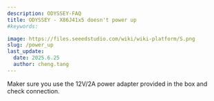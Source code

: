 ```yaml
---
description: ODYSSEY-FAQ
title: ODYSSEY - X86J41x5 doesn't power up
#keywords:

image: https://files.seeedstudio.com/wiki/wiki-platform/S.png
slug: /power_up
last_update:
  date: 2025.6.25   
  author: cheng.tang
---
```

Maker sure you use the 12V/2A power adapter provided in the box and check connection.

